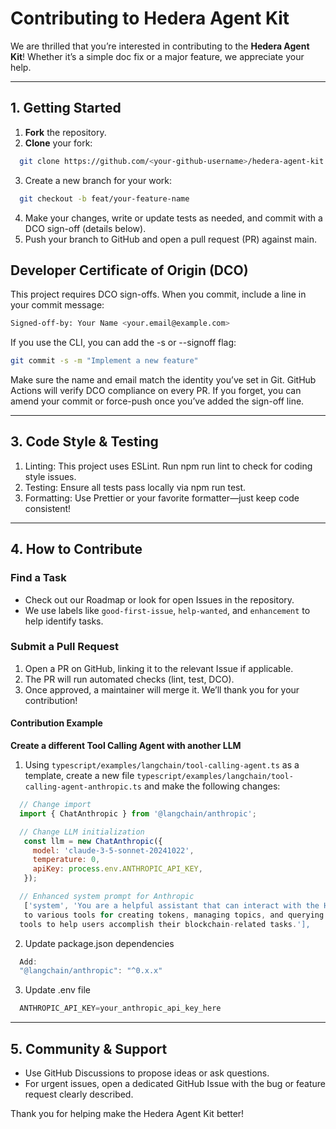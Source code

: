 # Contributing to Hedera Agent Kit

We are thrilled that you’re interested in contributing to the **Hedera Agent Kit**! Whether it’s a simple doc fix or a major feature, we appreciate your help.

---

## 1. Getting Started

1. **Fork** the repository.
2. **Clone** your fork:

```bash
  git clone https://github.com/<your-github-username>/hedera-agent-kit.git
```

3. Create a new branch for your work:

```bash
  git checkout -b feat/your-feature-name
```

4. Make your changes, write or update tests as needed, and commit with a DCO sign-off (details below).
5. Push your branch to GitHub and open a pull request (PR) against main.

## Developer Certificate of Origin (DCO)

This project requires DCO sign-offs. When you commit, include a line in your commit message:

```bash
Signed-off-by: Your Name <your.email@example.com>
```

If you use the CLI, you can add the -s or --signoff flag:

```bash
git commit -s -m "Implement a new feature"
```

Make sure the name and email match the identity you’ve set in Git. GitHub Actions will verify DCO compliance on every PR. If you forget, you can amend your commit or force-push once you’ve added the sign-off line.

---

## 3. Code Style & Testing

1. Linting: This project uses ESLint. Run npm run lint to check for coding style issues.
2. Testing: Ensure all tests pass locally via npm run test.
3. Formatting: Use Prettier or your favorite formatter—just keep code consistent!

---

## 4. How to Contribute

### Find a Task

- Check out our Roadmap or look for open Issues in the repository.
- We use labels like `good-first-issue`, `help-wanted`, and `enhancement` to help identify tasks.

### Submit a Pull Request

1. Open a PR on GitHub, linking it to the relevant Issue if applicable.
2. The PR will run automated checks (lint, test, DCO).
3. Once approved, a maintainer will merge it. We’ll thank you for your contribution!

#### Contribution Example

**Create a different Tool Calling Agent with another LLM**

1. Using `typescript/examples/langchain/tool-calling-agent.ts` as a template, create a new file `typescript/examples/langchain/tool-calling-agent-anthropic.ts` and make the following changes:

```js
  // Change import
  import { ChatAnthropic } from '@langchain/anthropic';

  // Change LLM initialization
   const llm = new ChatAnthropic({
     model: 'claude-3-5-sonnet-20241022',
     temperature: 0,
     apiKey: process.env.ANTHROPIC_API_KEY,
   });

  // Enhanced system prompt for Anthropic
   ['system', 'You are a helpful assistant that can interact with the Hedera blockchain. You have access
   to various tools for creating tokens, managing topics, and querying account information. Use these
  tools to help users accomplish their blockchain-related tasks.'],
```

  2. Update package.json dependencies

```js
  Add:
  "@langchain/anthropic": "^0.x.x"
```


  3. Update .env file
```js
  ANTHROPIC_API_KEY=your_anthropic_api_key_here
```

---

## 5. Community & Support

- Use GitHub Discussions to propose ideas or ask questions.
- For urgent issues, open a dedicated GitHub Issue with the bug or feature request clearly described.

Thank you for helping make the Hedera Agent Kit better!

